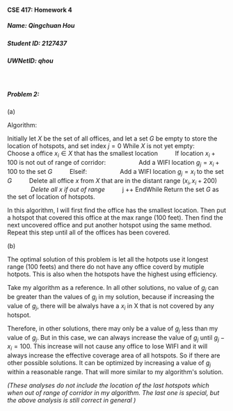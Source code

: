 #### CSE 417: Homework 4
##### Name: Qingchuan Hou
##### Student ID: 2127437
##### UWNetID: qhou
<br>

##### Problem 2:

(a)

Algorithm:

Initially let $X$ be the set of all offices, and let a set $G$ be empty to store the location of hotspots, and set index $j = 0$
While $X$ is not yet empty:
&emsp; &emsp; Choose a office $x_i \in X$ that has the smallest location
&emsp; &emsp; If location $x_i + 100$ is not out of range of corridor:
&emsp; &emsp; &emsp; &emsp; Add a WIFI location $g_j = x_i + 100$ to the set $G$
&emsp; &emsp; Elseif:
&emsp; &emsp; &emsp; &emsp; Add a WIFI location $g_j = x_i$ to the set $G$
&emsp; &emsp; Delete all office $x$ from $X$ that are in the distant range $(x_i, x_i+200)$ &emsp; &emsp; &emsp; &emsp; *Delete all $x$ if out of range*
&emsp; &emsp; j ++
EndWhile
Return the set $G$ as the set of location of hotspots.

In this algorithm, I will first find the office has the smallest location. Then put a hotspot that covered this office at the max range (100 feet). Then find the next uncovered office and put another hotspot using the same method. Repeat this step until all of the offices has been covered.
<br>

(b)

The optimal solution of this problem is let all the hotpots use it longest range (100 feets) and there do not have any office coverd by mutiple hotpots. This is also when the hotspots have the highest using efficiency.

Take my algorithm as a reference. In all other solutions, no value of $g_j$ can be greater than the values of $g_j$ in my solution, because if increasing the value of $g_j$, there will be alwalys have a $x_i$ in X that is not covered by any hotspot. 

Therefore, in other solutions, there may only be a value of $g_j$ less than my value of $g_j$. But in this case, we can always increase the value of $g_j$ until $g_j-x_i = 100$. This increase will not cause any office to lose WIFI and it will always increase the effective coverage area of all hotspots. So if there are other possible solutions. It can be optimized by increasing a value of $g_j$ within a reasonable range. That will more similar to my algorithm's solution.

*(These analyses do not include the location of the last hotspots which when out of range of corridor in my algorithm. The last one is special, but the above analysis is still correct in general )*


